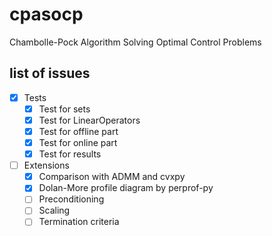# cpasocp
Chambolle-Pock Algorithm Solving Optimal Control Problems

## list of issues
- [x] Tests
    - [x] Test for sets
    - [x] Test for LinearOperators
    - [x] Test for offline part
    - [x] Test for online part
    - [x] Test for results
- [ ] Extensions
    - [x] Comparison with ADMM and cvxpy
    - [x] Dolan-More profile diagram by perprof-py
    - [ ] Preconditioning
    - [ ] Scaling
    - [ ] Termination criteria